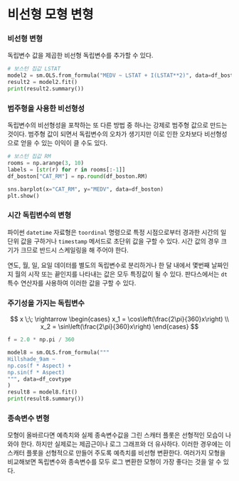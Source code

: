 <script> MathJax.Hub.Queue(["Typeset",MathJax.Hub]); </script>

# 비선형 모형 변형

### 비선형 변형

독립변수 값을 제곱한 비선형 독립변수를 추가할 수 있다.

~~~python
# 보스턴 집값 LSTAT
model2 = sm.OLS.from_formula("MEDV ~ LSTAT + I(LSTAT**2)", data=df_boston)
result2 = model2.fit()
print(result2.summary())
~~~

### 범주형을 사용한 비선형성

독립변수의 비선형성을 포착하는 또 다른 방법 중 하나는 강제로 범주형 값으로 만드는 것이다. 범주형 값이 되면서 독립변수의 오차가 생기지만 이로 인한 오차보다 비선형성으로 얻을 수 있는 이익이 클 수도 있다.

~~~python
# 보스턴 집값 RM
rooms = np.arange(3, 10)
labels = [str(r) for r in rooms[:-1]]
df_boston["CAT_RM"] = np.round(df_boston.RM)

sns.barplot(x="CAT_RM", y="MEDV", data=df_boston)
plt.show()
~~~

### 시간 독립변수의 변형

파이썬 `datetime` 자료형은 `toordinal` 명령으로 특정 시점으로부터 경과한 시간의 일단위 값을 구하거나 `timestamp` 메서드로 초단위 값을 구할 수 있다. 시간 값의 경우 크기가 크므로 반드시 스케일링을 해 주어야 한다.

연도, 월, 일, 요일 데이터를 별도의 독립변수로 분리하거나 한 달 내에서 몇번째 날짜인지 월의 시작 또는 끝인지를 나타내는 값은 모두 특징값이 될 수 있다. 판다스에서는 `dt` 특수 연산자를 사용하여 이러한 값을 구할 수 있다.

### 주기성을 가지는 독립변수

$$
x \;\; \rightarrow
\begin{cases}
x_1 = \cos\left(\frac{2\pi}{360}x\right) \\
x_2 = \sin\left(\frac{2\pi}{360}x\right) 
\end{cases}
$$

~~~python
f = 2.0 * np.pi / 360

model8 = sm.OLS.from_formula("""
Hillshade_9am ~ 
np.cos(f * Aspect) +
np.sin(f * Aspect)
""", data=df_covtype
)
result8 = model8.fit()
print(result8.summary())
~~~

### 종속변수 변형

모형이 올바르다면 예측치와 실제 종속변수값을 그린 스캐터 플롯은 선형적인 모습이 나와야 한다. 하지만 실제로는 제곱근이나 로그 그래프와 더 유사하다. 이러한 경우에는 이 스캐터 플롯을 선형적으로 만들어 주도록 예측치를 비선형 변환한다. 여러가지 모형을 비교해보면 독립변수와 종속변수를 모두 로그 변환한 모형이 가장 좋다는 것을 알 수 있다.